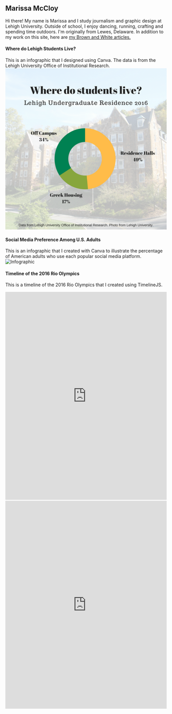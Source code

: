## Marissa McCloy

Hi there! My name is Marissa and I study journalism and graphic design at Lehigh University. Outside of school, I enjoy dancing, running, crafting and spending time outdoors. I'm originally from Lewes, Delaware. In addition to my work on this site, here are 
[my Brown and White articles.](http://thebrownandwhite.com/author/mem220/)



#### Where do Lehigh Students Live?

This is an infographic that I designed using Canva. The data is from the Lehigh University Office of Institutional Research. 
![Lehigh Undergraduate Residence](https://github.com/marissamccloy/marissamccloy.github.io/blob/master/Lehigh%20Residence%20Infographic.png?raw=true)



#### Social Media Preference Among U.S. Adults

This is an infographic that I created with Canva to illustrate the percentage of American adults who use each popular social media platform.
![Infographic](https://marissamccloy.github.io/infographic.png)


#### Timeline of the 2016 Rio Olympics
This is a timeline of the 2016 Rio Olympics that I created using TimelineJS. 
<iframe src='https://cdn.knightlab.com/libs/timeline3/latest/embed/index.html?source=1Vo2-b_vHixWlCNwK5ouaP-mCpLc63ajXfQUIvMR-Beg&font=Default&lang=en&initial_zoom=2&height=650' width='100%' height='650' webkitallowfullscreen mozallowfullscreen allowfullscreen frameborder='0'></iframe>



<iframe src='https://cdn.knightlab.com/libs/timeline3/latest/embed/index.html?source=1om0E4KI_WuhO2NLs5hjJgOdmoWrUC7XEAxEed-F8Du8&font=Default&lang=en&initial_zoom=2&height=650' width='100%' height='650' webkitallowfullscreen mozallowfullscreen allowfullscreen frameborder='0'></iframe>
